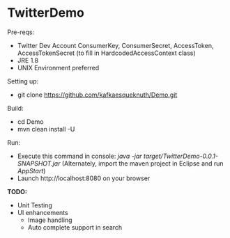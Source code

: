 # TwitterDemo

Pre-reqs:
  - Twitter Dev Account ConsumerKey, ConsumerSecret, AccessToken, AccessTokenSecret (to fill in HardcodedAccessContext class)
  - JRE 1.8
  - UNIX Environment preferred


Setting up:
  - git clone https://github.com/kafkaesqueknuth/Demo.git

Build:
  - cd Demo
  - mvn clean install -U
     
Run:
  - Execute this command in console: <i> java -jar target/TwitterDemo-0.0.1-SNAPSHOT.jar </i> (Alternately, import the maven project in Eclipse and run <i>AppStart</i>)
  - Launch http://localhost:8080 on your browser

<b>TODO:</b>

- Unit Testing
- UI enhancements
  - Image handling
  - Auto complete support in search

